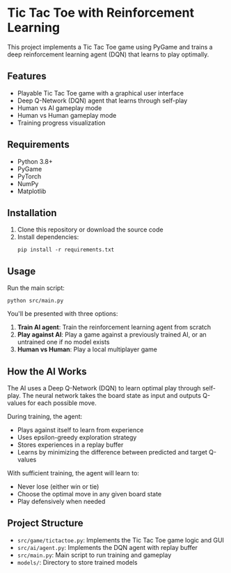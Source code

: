 # Tic Tac Toe with Reinforcement Learning

This project implements a Tic Tac Toe game using PyGame and trains a deep reinforcement learning agent (DQN) that learns to play optimally.

## Features

- Playable Tic Tac Toe game with a graphical user interface
- Deep Q-Network (DQN) agent that learns through self-play
- Human vs AI gameplay mode
- Human vs Human gameplay mode
- Training progress visualization

## Requirements

- Python 3.8+
- PyGame
- PyTorch
- NumPy
- Matplotlib

## Installation

1. Clone this repository or download the source code
2. Install dependencies:
   ```
   pip install -r requirements.txt
   ```

## Usage

Run the main script:
```
python src/main.py
```

You'll be presented with three options:

1. **Train AI agent**: Train the reinforcement learning agent from scratch
2. **Play against AI**: Play a game against a previously trained AI, or an untrained one if no model exists
3. **Human vs Human**: Play a local multiplayer game

## How the AI Works

The AI uses a Deep Q-Network (DQN) to learn optimal play through self-play. The neural network takes the board state as input and outputs Q-values for each possible move.

During training, the agent:
- Plays against itself to learn from experience
- Uses epsilon-greedy exploration strategy
- Stores experiences in a replay buffer
- Learns by minimizing the difference between predicted and target Q-values

With sufficient training, the agent will learn to:
- Never lose (either win or tie)
- Choose the optimal move in any given board state
- Play defensively when needed

## Project Structure

- `src/game/tictactoe.py`: Implements the Tic Tac Toe game logic and GUI
- `src/ai/agent.py`: Implements the DQN agent with replay buffer
- `src/main.py`: Main script to run training and gameplay
- `models/`: Directory to store trained models